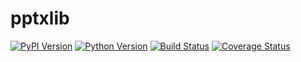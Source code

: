 # pptxlib

[![PyPI Version][pypi-v-image]][pypi-v-link]
[![Python Version][python-v-image]][python-v-link]
[![Build Status][GHAction-image]][GHAction-link]
[![Coverage Status][codecov-image]][codecov-link]

<!-- Badges -->
[pypi-v-image]: https://img.shields.io/pypi/v/pptxlib.svg
[pypi-v-link]: https://pypi.org/project/pptxlib/
[python-v-image]: https://img.shields.io/pypi/pyversions/pptxlib.svg
[python-v-link]: https://pypi.org/project/pptxlib
[GHAction-image]: https://github.com/daizutabi/pptxlib/actions/workflows/ci.yaml/badge.svg?branch=main&event=push
[GHAction-link]: https://github.com/daizutabi/pptxlib/actions?query=event%3Apush+branch%3Amain
[codecov-image]: https://codecov.io/github/daizutabi/pptxlib/coverage.svg?branch=main
[codecov-link]: https://codecov.io/github/daizutabi/pptxlib?branch=main
